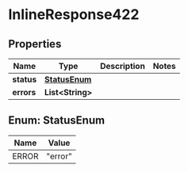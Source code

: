 
# InlineResponse422

## Properties
Name | Type | Description | Notes
------------ | ------------- | ------------- | -------------
**status** | [**StatusEnum**](#StatusEnum) |  | 
**errors** | **List&lt;String&gt;** |  | 


<a name="StatusEnum"></a>
## Enum: StatusEnum
Name | Value
---- | -----
ERROR | &quot;error&quot;



